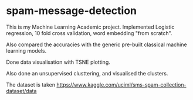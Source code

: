 # spam-message-detection

This is my Machine Learning Academic project. Implemented Logistic regression, 10 fold cross validation, word embedding "from scratch".

Also compared the accuracies with the generic pre-built classical machine learning models.

Done data visualisation with TSNE plotting.

Also done an unsupervised clusttering, and visualised the clusters.

The dataset is taken  https://www.kaggle.com/uciml/sms-spam-collection-dataset/data
